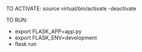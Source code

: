 





TO ACTIVATE:
source virtual/bin/activate
	-deactivate


TO RUN:
- export FLASK_APP=app.py
- export FLASK_ENV=development
- flask run